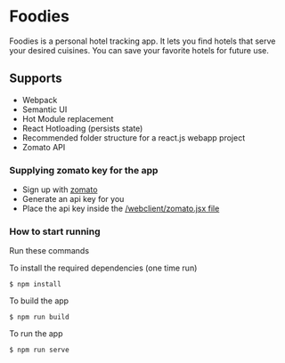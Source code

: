 # Foodies
Foodies is a personal hotel tracking app. It lets you find hotels that serve your desired cuisines. You can save your favorite hotels for future use.

## Supports

- Webpack
- Semantic UI
- Hot Module replacement
- React Hotloading (persists state)
- Recommended folder structure for a react.js webapp project
- Zomato API

### Supplying zomato key for the app

- Sign up with [zomato](https://developers.zomato.com/api)
- Generate an api key for you
- Place the api key inside the [/webclient/zomato.jsx file](./webclient/zomato.jsx)

### How to start running
Run these commands

To install the required dependencies (one time run)

	$ npm install

To build the app

	$ npm run build

To run the app

	$ npm run serve
